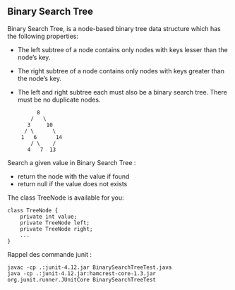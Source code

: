 ## Binary Search Tree

Binary Search Tree, is a node-based binary tree data structure which has the following properties:
* The left subtree of a node contains only nodes with keys lesser than the node’s key.
* The right subtree of a node contains only nodes with keys greater than the node’s key.
* The left and right subtree each must also be a binary search tree.
There must be no duplicate nodes.

            8
          /   \
         3     10
        / \      \
       1   6      14
          / \    /
         4   7  13

Search a given value in Binary Search Tree :
- return the node with the value if found
- return null if the value does not exists

The class TreeNode is available for you:

    class TreeNode {
        private int value;
        private TreeNode left;
        private TreeNode right;
        ...
    }

Rappel des commande junit :

    javac -cp .:junit-4.12.jar BinarySearchTreeTest.java
    java -cp .:junit-4.12.jar:hamcrest-core-1.3.jar org.junit.runner.JUnitCore BinarySearchTreeTest

